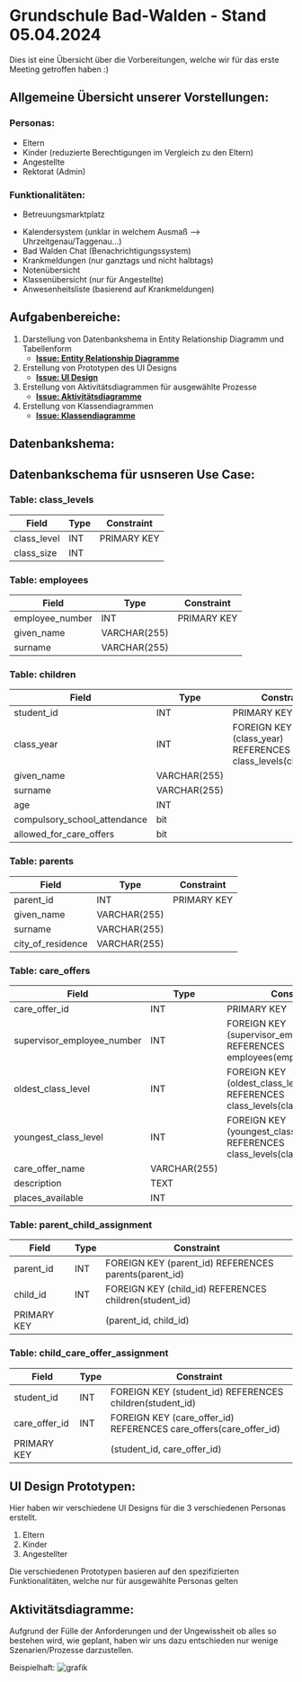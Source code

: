 # Grundschule Bad-Walden - Stand 05.04.2024

Dies ist eine Übersicht über die Vorbereitungen, welche wir für das erste Meeting getroffen haben :)

## Allgemeine Übersicht unserer Vorstellungen:
### Personas:

+ Eltern
+ Kinder (reduzierte Berechtigungen im Vergleich zu den Eltern)
+ Angestellte
+ Rektorat (Admin)

### Funktionalitäten:

*  Betreuungsmarktplatz
+ Kalendersystem (unklar in welchem Ausmaß --> Uhrzeitgenau/Taggenau...)
+ Bad Walden Chat (Benachrichtigungssystem)
+ Krankmeldungen (nur ganztags und nicht halbtags)
+ Notenübersicht 
+ Klassenübersicht (nur für Angestellte)
+ Anwesenheitsliste (basierend auf Krankmeldungen)

## Aufgabenbereiche:

1. Darstellung von Datenbankshema in Entity Relationship Diagramm und Tabellenform
   + **[Issue: Entity Relationship Diagramme](https://github.com/TimeLegend35/ATDIT2_Group_2/issues/2)**
3. Erstellung von Prototypen des UI Designs
   + **[Issue: UI Design](https://github.com/TimeLegend35/ATDIT2_Group_2/issues/10)**
5. Erstellung von Aktivitätsdiagrammen für ausgewählte Prozesse
   + **[Issue: Aktivitätsdiagramme](https://github.com/TimeLegend35/ATDIT2_Group_2/issues/4)**
7. Erstellung von Klassendiagrammen
   + **[Issue: Klassendiagramme](https://github.com/TimeLegend35/ATDIT2_Group_2/issues/1)**
  
## Datenbankshema:

## Datenbankschema für usnseren Use Case:

### Table: class_levels

| Field        | Type  | Constraint |
|--------------|-------|------------|
| class_level  | INT   | PRIMARY KEY|
| class_size   | INT   |            |

### Table: employees

| Field            | Type        | Constraint |
|------------------|-------------|------------|
| employee_number  | INT         | PRIMARY KEY|
| given_name       | VARCHAR(255)|            |
| surname          | VARCHAR(255)|            |

### Table: children

| Field                  | Type        | Constraint                       |
|------------------------|-------------|----------------------------------|
| student_id             | INT         | PRIMARY KEY                      |
| class_year             | INT         | FOREIGN KEY (class_year) REFERENCES class_levels(class_level) |
| given_name             | VARCHAR(255)|                                  |
| surname                | VARCHAR(255)|                                  |
| age                    | INT         |                                  |
| compulsory_school_attendance| bit   |                                  |
| allowed_for_care_offers    | bit       |                                  |

### Table: parents

| Field            | Type        | Constraint |
|------------------|-------------|------------|
| parent_id        | INT         | PRIMARY KEY|
| given_name       | VARCHAR(255)|            |
| surname          | VARCHAR(255)|            |
| city_of_residence| VARCHAR(255)|            |

### Table: care_offers

| Field                  | Type        | Constraint                                    |
|------------------------|-------------|-----------------------------------------------|
| care_offer_id          | INT         | PRIMARY KEY                                   |
| supervisor_employee_number| INT       | FOREIGN KEY (supervisor_employee_number) REFERENCES employees(employee_number)|
| oldest_class_level     | INT         | FOREIGN KEY (oldest_class_level) REFERENCES class_levels(class_level)|
| youngest_class_level   | INT         | FOREIGN KEY (youngest_class_level) REFERENCES class_levels(class_level)|
| care_offer_name        | VARCHAR(255)|                                               |
| description            | TEXT        |                                               |
| places_available       | INT         |                                               |

### Table: parent_child_assignment

| Field            | Type  | Constraint                            |
|------------------|-------|---------------------------------------|
| parent_id        | INT   | FOREIGN KEY (parent_id) REFERENCES parents(parent_id) |
| child_id         | INT   | FOREIGN KEY (child_id) REFERENCES children(student_id)|
| PRIMARY KEY      |       | (parent_id, child_id)                 |

### Table: child_care_offer_assignment

| Field            | Type  | Constraint                                |
|------------------|-------|-------------------------------------------|
| student_id       | INT   | FOREIGN KEY (student_id) REFERENCES children(student_id)|
| care_offer_id    | INT   | FOREIGN KEY (care_offer_id) REFERENCES care_offers(care_offer_id)|
| PRIMARY KEY      |       | (student_id, care_offer_id)              |


## UI Design Prototypen:

Hier haben wir verschiedene UI Designs für die 3 verschiedenen Personas erstellt.
1. Eltern
2. Kinder
3. Angestellter

Die verschiedenen Prototypen basieren auf den spezifizierten Funktionalitäten, welche nur für ausgewählte Personas gelten

## Aktivitätsdiagramme:

Aufgrund der Fülle der Anforderungen und der Ungewissheit ob alles so bestehen wird, wie geplant, haben wir uns dazu entschieden nur wenige Szenarien/Prozesse darzustellen. 

Beispielhaft: ![grafik](https://raw.githubusercontent.com/TimeLegend35/ATDIT2_Group_2/980348a672eea0636491a68eab5deb2d398c44e5/Aktivit%C3%A4tsdiagramm%20-%2003.04.svg)
